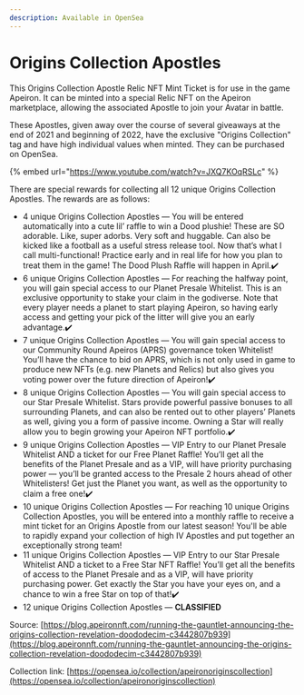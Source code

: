 ```yaml
---
description: Available in OpenSea
---
```


# Origins Collection Apostles

This Origins Collection Apostle Relic NFT Mint Ticket is for use in the game Apeiron. It can be minted into a special Relic NFT on the Apeiron marketplace, allowing the associated Apostle to join your Avatar in battle.&#x20;

These Apostles, given away over the course of several giveaways at the end of 2021 and beginning of 2022,  have the exclusive "Origins Collection" tag and have high individual values when minted. They can be purchased on OpenSea.

{% embed url="https://www.youtube.com/watch?v=JXQ7KOqRSLc" %}

There are special rewards for collecting all 12 unique Origins Collection Apostles. The rewards are as follows:

* 4 unique Origins Collection Apostles — You will be entered automatically into a cute lil’ raffle to win a Dood plushie! These are SO adorable. Like, super adorbs. Very soft and huggable. Can also be kicked like a football as a useful stress release tool. Now that’s what I call multi-functional! Practice early and in real life for how you plan to treat them in the game! The Dood Plush Raffle will happen in April.✔️
* 6 unique Origins Collection Apostles — For reaching the halfway point, you will gain special access to our Planet Presale Whitelist. This is an exclusive opportunity to stake your claim in the godiverse. Note that every player needs a planet to start playing Apeiron, so having early access and getting your pick of the litter will give you an early advantage.✔️
* 7 unique Origins Collection Apostles — You will gain special access to our Community Round Apeiros (APRS) governance token Whitelist! You’ll have the chance to bid on APRS, which is not only used in game to produce new NFTs (e.g. new Planets and Relics) but also gives you voting power over the future direction of Apeiron!✔️
* 8 unique Origins Collection Apostles — You will gain special access to our Star Presale Whitelist. Stars provide powerful passive bonuses to all surrounding Planets, and can also be rented out to other players’ Planets as well, giving you a form of passive income. Owning a Star will really allow you to begin growing your Apeiron NFT portfolio.✔️
* 9 unique Origins Collection Apostles — VIP Entry to our Planet Presale Whitelist AND a ticket for our Free Planet Raffle! You’ll get all the benefits of the Planet Presale and as a VIP, will have priority purchasing power — you’ll be granted access to the Presale 2 hours ahead of other Whitelisters! Get just the Planet you want, as well as the opportunity to claim a free one!✔️
* 10 unique Origins Collection Apostles — For reaching 10 unique Origins Collection Apostles, you will be entered into a monthly raffle to receive a mint ticket for an Origins Apostle from our latest season! You'll be able to rapidly expand your collection of high IV Apostles and put together an exceptionally strong team!&#x20;
* 11 unique Origins Collection Apostles — VIP Entry to our Star Presale Whitelist AND a ticket to a Free Star NFT Raffle! You’ll get all the benefits of access to the Planet Presale and as a VIP, will have priority purchasing power. Get exactly the Star you have your eyes on, and a chance to win a free Star on top of that!✔️
* 12 unique Origins Collection Apostles — **CLASSIFIED**

Source: [https://blog.apeironnft.com/running-the-gauntlet-announcing-the-origins-collection-revelation-doododecim-c3442807b939](https://blog.apeironnft.com/running-the-gauntlet-announcing-the-origins-collection-revelation-doododecim-c3442807b939)

Collection link: [https://opensea.io/collection/apeironoriginscollection](https://opensea.io/collection/apeironoriginscollection)
